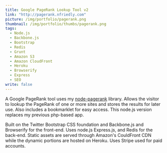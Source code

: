 ```yaml
---
title: Google PageRank Lookup Tool v2
link: "http://pagerank.nfriedly.com"
picture: /img/portfolio/pagerank.png
thumbnail: /img/portfolio/thumbs/pagerank.png
tags: 
  - Node.js
  - Backbone.js
  - Bootstrap
  - Redis
  - Grunt
  - Amazon S3
  - Amazon CloudFront
  - Heroku
  - Browserify
  - Express
  - SEO
write: false
---
```


A Google PageRank tool uses my <a href="https://github.com/nfriedly/node-pagerank">node-pagerank</a> library. Allows the visitor to lookup the PageRank of one or more sites and stores the results for later use. Also includes a bookmarklet for easy access. This node.js version replaces my previous php-based app.

Built on the Twitter Bootstrap CSS foundation and Backbone.js and Browserify for the front-end. Uses node.js Express.js, and Redis for the back-end. Static assets are served through Amazon's CouldFront CDN while the dynamic portions are hosted on Heroku. Uses Stripe used for paid accounts.